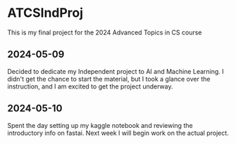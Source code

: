 # ATCSIndProj
This is my final project for the 2024 Advanced Topics in CS course

## 2024-05-09
Decided to dedicate my Independent project to AI and Machine Learning. I 
didn't get the chance to start the material, but I took a glance over the 
instruction, and I am excited to get the project underway.

## 2024-05-10
Spent the day setting up my kaggle notebook and reviewing the introductory 
info on fastai. Next week I will begin work on the actual project.
